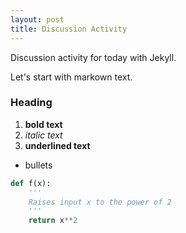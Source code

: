 ```yaml
---
layout: post
title: Discussion Activity
---
```


Discussion activity for today with Jekyll.

Let's start with markown text.

### Heading

1. **bold text**
2. *italic text*
3. __underlined text__

* bullets

``` python
def f(x):
    '''
    Raises input x to the power of 2
    '''
    return x**2
```

